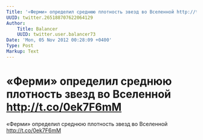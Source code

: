```yaml
---
Title: '«Ферми» определил среднюю плотность звезд во Вселенной http://t.co/0ek7F6mM'
UUID: twitter.265188707622064129
Author:
    Title: Balancer
    UUID: twitter.user.balancer73
Date: 'Mon, 05 Nov 2012 00:28:09 +0400'
Type: Post
Markup: Text
---
```


# «Ферми» определил среднюю плотность звезд во Вселенной http://t.co/0ek7F6mM

«Ферми» определил среднюю плотность звезд во Вселенной
http://t.co/0ek7F6mM